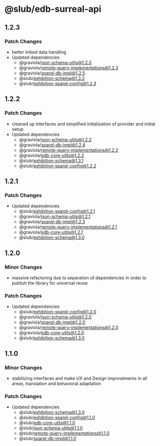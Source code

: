 # @slub/edb-surreal-api

## 1.2.3

### Patch Changes

- better linked data handling
- Updated dependencies
  - @graviola/json-schema-utils@1.2.3
  - @graviola/remote-query-implementations@1.2.3
  - @graviola/sparql-db-impl@1.2.5
  - @slub/exhibition-schema@1.3.2
  - @slub/exhibition-sparql-config@1.2.3

## 1.2.2

### Patch Changes

- cleaned up interfaces and simplified initialization of provider and initial setup
- Updated dependencies
  - @graviola/json-schema-utils@1.2.2
  - @graviola/sparql-db-impl@1.2.4
  - @graviola/remote-query-implementations@1.2.2
  - @graviola/edb-core-utils@1.2.2
  - @slub/exhibition-schema@1.3.1
  - @slub/exhibition-sparql-config@1.2.2

## 1.2.1

### Patch Changes

- Updated dependencies
  - @slub/exhibition-sparql-config@1.2.1
  - @graviola/json-schema-utils@1.2.1
  - @graviola/sparql-db-impl@1.2.3
  - @graviola/remote-query-implementations@1.2.1
  - @graviola/edb-core-utils@1.2.1
  - @slub/exhibition-schema@1.3.0

## 1.2.0

### Minor Changes

- massive refactoring due to separation of dependencies in order to publish the library for universal reuse

### Patch Changes

- Updated dependencies
  - @slub/exhibition-sparql-config@1.2.0
  - @graviola/json-schema-utils@1.2.0
  - @graviola/sparql-db-impl@1.2.0
  - @graviola/remote-query-implementations@1.2.0
  - @graviola/edb-core-utils@1.2.0
  - @slub/exhibition-schema@1.3.0

## 1.1.0

### Minor Changes

- stabilizing interfaces and make UX and Design improvements in all areas, translation and behavioral adaptation

### Patch Changes

- Updated dependencies
  - @slub/exhibition-schema@1.3.0
  - @slub/exhibition-sparql-config@1.1.0
  - @slub/edb-core-utils@1.1.0
  - @slub/json-schema-utils@1.1.0
  - @slub/remote-query-implementations@1.1.0
  - @slub/sparql-db-impl@1.1.0
